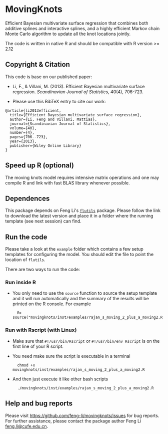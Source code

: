 MovingKnots
===========

Efficient Bayesian multivariate surface regression that combines both additive splines and
interactive splines, and a highly efficient Markov chain Monte Carlo algorithm to update
all the knot locations jointly.


The code is written in native R and should be compatible with R version >= 2.12


Copyright & Citation
--------------------

This code is base on our published paper:

* Li, F., & Villani, M. (2013). Efficient Bayesian multivariate surface
  regression. _Scandinavian Journal of Statistics_, 40(4), 706-723.

* Please use this BibTeX entry to cite our work:

```
@article{li2013efficient,
  title={Efficient Bayesian multivariate surface regression},
  author={Li, Feng and Villani, Mattias},
  journal={Scandinavian Journal of Statistics},
  volume={40},
  number={4},
  pages={706--723},
  year={2013},
  publisher={Wiley Online Library}
}
```





Speed up R (optional)
---------------------

The moving knots model requires intensive matrix operations and one may compile R and
link with fast BLAS library whenever possible.

Dependences
-----------

This package depends on Feng Li's [`flutils`](https://github.com/feng-li/flutils)
package. Please follow the link to download the latest version and place it in a folder
where the running template (see next session) can find.


Run the code
------------

Please take a look at the `example` folder which contains a few setup templates for
configuring the model. You should edit the file to point the location of `flutils`.

There are two ways to run the code:

### Run inside R

* You only need to use the `source` function to source the setup template and it
will run automatically and the summary of the results will be printed on the R
console. For example


        R> source("movingknots/inst/examples/rajan_s_moving_2_plus_a_moving2.R")


### Run with Rscript (with Linux)

* Make sure that `#!/usr/bin/Rscript` or `#!/usr/bin/env Rscript` is on the first line of your R script.

* You need make sure the script is executable in a terminal

        chmod +x movingknots/inst/examples/rajan_s_moving_2_plus_a_moving2.R

* And then just execute it like other bash scripts

        ./movingknots/inst/examples/rajan_s_moving_2_plus_a_moving2.R

Help and bug reports
--------------------

Please visit https://github.com/feng-li/movingknots/issues for bug reports. For further
assistance, please contact the package author Feng Li <feng.li@cufe.edu.cn>.
